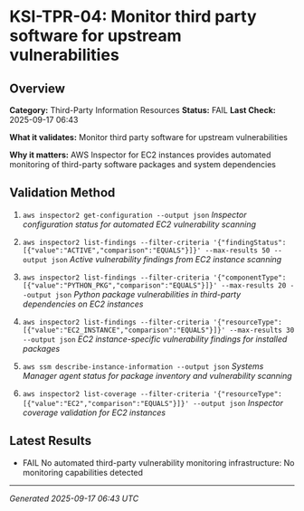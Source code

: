 # KSI-TPR-04: Monitor third party software for upstream vulnerabilities

## Overview

**Category:** Third-Party Information Resources
**Status:** FAIL
**Last Check:** 2025-09-17 06:43

**What it validates:** Monitor third party software for upstream vulnerabilities

**Why it matters:** AWS Inspector for EC2 instances provides automated monitoring of third-party software packages and system dependencies

## Validation Method

1. `aws inspector2 get-configuration --output json`
   *Inspector configuration status for automated EC2 vulnerability scanning*

2. `aws inspector2 list-findings --filter-criteria '{"findingStatus":[{"value":"ACTIVE","comparison":"EQUALS"}]}' --max-results 50 --output json`
   *Active vulnerability findings from EC2 instance scanning*

3. `aws inspector2 list-findings --filter-criteria '{"componentType":[{"value":"PYTHON_PKG","comparison":"EQUALS"}]}' --max-results 20 --output json`
   *Python package vulnerabilities in third-party dependencies on EC2 instances*

4. `aws inspector2 list-findings --filter-criteria '{"resourceType":[{"value":"EC2_INSTANCE","comparison":"EQUALS"}]}' --max-results 30 --output json`
   *EC2 instance-specific vulnerability findings for installed packages*

5. `aws ssm describe-instance-information --output json`
   *Systems Manager agent status for package inventory and vulnerability scanning*

6. `aws inspector2 list-coverage --filter-criteria '{"resourceType":[{"value":"EC2","comparison":"EQUALS"}]}' --output json`
   *Inspector coverage validation for EC2 instances*

## Latest Results

- FAIL No automated third-party vulnerability monitoring infrastructure: No monitoring capabilities detected

---
*Generated 2025-09-17 06:43 UTC*
